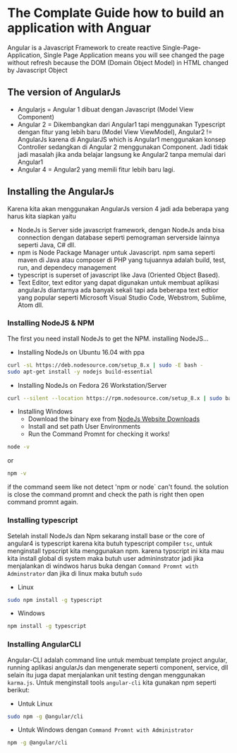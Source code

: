 # The Complate Guide how to build an application with Anguar

Angular is a Javascript Framework to create reactive Single-Page-Application, Single Page Application means you will see changed the page without refresh because the DOM (Domain Object Model) in HTML changed by Javascript Object

## The version of AngularJs

* Angularjs = Angular 1 dibuat dengan Javascript (Model View Component)
* Angular 2 = Dikembangkan dari Angular1 tapi menggunakan Typescript dengan fitur yang lebih baru (Model View ViewModel), Angular2 != AngularJs karena di AngularJS which is Angular1 menggunakan konsep Controller sedangkan di Angular 2 menggunakan Component. Jadi tidak jadi masalah jika anda belajar langsung ke Angular2 tanpa memulai dari Angular1
* Angular 4 = Angular2 yang memili fitur lebih baru lagi.

## Installing the AngularJs

Karena kita akan menggunakan AngularJs version 4 jadi ada beberapa yang harus kita siapkan yaitu
* NodeJs is Server side javascript framework, dengan NodeJs anda bisa connection dengan database seperti pemograman serverside lainnya seperti Java, C# dll.
* npm is Node Package Manager untuk Javascript. npm sama seperti maven di Java atau composer di PHP yang tujuannya adalah build, test, run, and dependecy management
* typescript is superset of javascript like Java (Oriented Object Based).
* Text Editor, text editor yang dapat digunakan untuk membuat aplikasi angularJs diantarnya ada banyak sekali tapi ada beberapa text edtior yang popular seperti Microsoft Visual Studio Code, Webstrom, Sublime, Atom dll.

### Installing NodeJS & NPM

The first you need install NodeJs to get the NPM. installing NodeJS...

* Installing NodeJs on Ubuntu 16.04 with ppa

```bash
curl -sL https://deb.nodesource.com/setup_8.x | sudo -E bash -
sudo apt-get install -y nodejs build-essential
```

* Installing NodeJs on Fedora 26 Workstation/Server

```bash
curl --silent --location https://rpm.nodesource.com/setup_8.x | sudo bash - && dnf install -y nodejs gcc-c++ make
```

* Installing Windows
	* Download the binary exe from [NodeJs Website Downloads](https://nodejs.org/en/download/current/)
	* Install and set path User Environments
	* Run the Command Promnt for checking it works!

```bash
node -v
```

or 

```bash
npm -v
```

if the command seem like not detect 'npm or node` can't found. the solution is close the command promnt and check the path is right then open command promnt again.

### Installing typescript

Setelah install NodeJs dan Npm sekarang install base or the core of angular4 is typescript karena kita butuh typescript compiler `tsc`, untuk menginstall typscript kita menggunakan npm. karena typscript ini kita mau kita install global di system maka butuh user admininstrator jadi jika menjalankan di windwos harus buka dengan `Command Promnt with Adminstrator` dan jika di linux maka butuh `sudo`

* Linux

```bash
sudo npm install -g typescript
```

* Windows

```bash
npm install -g typescript
```

### Installing AngularCLI

Angular-CLI adalah command line untuk membuat template project angular, running aplikasi angularJs dan mengenerate seperti component, service, dll selain itu juga dapat menjalankan unit testing dengan menggunakan `karma.js`. Untuk menginstall tools `angular-cli` kita gunakan npm seperti berikut:

* Untuk Linux

```bash
sudo npm -g @angular/cli
```

* Untuk Windows dengan `Command Promnt with Administrator` 

```bash
npm -g @angular/cli
```

